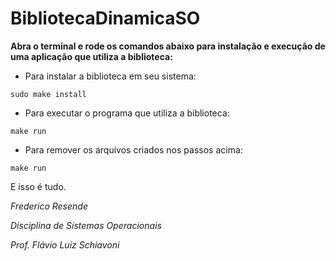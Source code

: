 # BibliotecaDinamicaSO

**Abra o terminal e rode os comandos abaixo para instalação e execução de uma aplicação que utiliza a biblioteca:**

- Para instalar a biblioteca em seu sistema:

`
sudo make install
`


- Para executar o programa que utiliza a biblioteca:

`
make run
`


- Para remover os arquivos criados nos passos acima:

`
make run
`


E isso é tudo.



*Frederico Resende*

*Disciplina de Sistemas Operacionais*

*Prof. Flávio Luiz Schiavoni*
